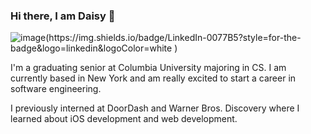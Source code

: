 ### Hi there, I am Daisy 👋
![image(https://img.shields.io/badge/LinkedIn-0077B5?style=for-the-badge&logo=linkedin&logoColor=white )](https://www.linkedin.com/in/daisy-ye-800069198/)

I'm a graduating senior at Columbia University majoring in CS. I am currently based in New York and am really excited to start a career in software engineering. 

I previously interned at DoorDash and Warner Bros. Discovery where I learned about iOS development and web development. 
